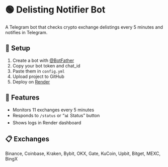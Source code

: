 # 🟢 Delisting Notifier Bot

A Telegram bot that checks crypto exchange delistings every 5 minutes and notifies in Telegram.

## 🚀 Setup
1. Create a bot with [@BotFather](https://t.me/BotFather)
2. Copy your bot token and chat_id
3. Paste them in `config.yml`
4. Upload project to GitHub
5. Deploy on [Render](https://render.com)

## 🔄 Features
- Monitors 11 exchanges every 5 minutes
- Responds to `/status` or “📊 Status” button
- Shows logs in Render dashboard

## 📋 Exchanges
Binance, Coinbase, Kraken, Bybit, OKX, Gate, KuCoin, Upbit, Bitget, MEXC, BingX
